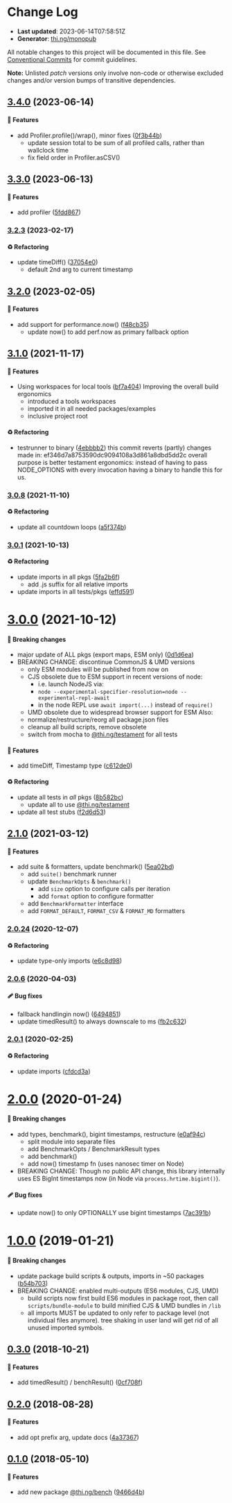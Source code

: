# Change Log

- **Last updated**: 2023-06-14T07:58:51Z
- **Generator**: [thi.ng/monopub](https://thi.ng/monopub)

All notable changes to this project will be documented in this file.
See [Conventional Commits](https://conventionalcommits.org/) for commit guidelines.

**Note:** Unlisted _patch_ versions only involve non-code or otherwise excluded changes
and/or version bumps of transitive dependencies.

## [3.4.0](https://github.com/thi-ng/umbrella/tree/@thi.ng/bench@3.4.0) (2023-06-14)

#### 🚀 Features

- add Profiler.profile()/wrap(), minor fixes ([0f3b44b](https://github.com/thi-ng/umbrella/commit/0f3b44b))
  - update session total to be sum of all profiled calls,
    rather than wallclock time
  - fix field order in Profiler.asCSV()

## [3.3.0](https://github.com/thi-ng/umbrella/tree/@thi.ng/bench@3.3.0) (2023-06-13)

#### 🚀 Features

- add profiler ([5fdd867](https://github.com/thi-ng/umbrella/commit/5fdd867))

### [3.2.3](https://github.com/thi-ng/umbrella/tree/@thi.ng/bench@3.2.3) (2023-02-17)

#### ♻️ Refactoring

- update timeDiff() ([37054e0](https://github.com/thi-ng/umbrella/commit/37054e0))
  - default 2nd arg to current timestamp

## [3.2.0](https://github.com/thi-ng/umbrella/tree/@thi.ng/bench@3.2.0) (2023-02-05)

#### 🚀 Features

- add support for performance.now() ([f48cb35](https://github.com/thi-ng/umbrella/commit/f48cb35))
  - update now() to add perf.now as primary fallback option

## [3.1.0](https://github.com/thi-ng/umbrella/tree/@thi.ng/bench@3.1.0) (2021-11-17)

#### 🚀 Features

- Using workspaces for local tools ([bf7a404](https://github.com/thi-ng/umbrella/commit/bf7a404))
  Improving the overall build ergonomics
  - introduced a tools workspaces
  - imported it in all needed packages/examples
  - inclusive project root

#### ♻️ Refactoring

- testrunner to binary ([4ebbbb2](https://github.com/thi-ng/umbrella/commit/4ebbbb2))
  this commit reverts (partly) changes made in:
  ef346d7a8753590dc9094108a3d861a8dbd5dd2c
  overall purpose is better testament ergonomics:
  instead of having to pass NODE_OPTIONS with every invocation
  having a binary to handle this for us.

### [3.0.8](https://github.com/thi-ng/umbrella/tree/@thi.ng/bench@3.0.8) (2021-11-10)

#### ♻️ Refactoring

- update all countdown loops ([a5f374b](https://github.com/thi-ng/umbrella/commit/a5f374b))

### [3.0.1](https://github.com/thi-ng/umbrella/tree/@thi.ng/bench@3.0.1) (2021-10-13)

#### ♻️ Refactoring

- update imports in all pkgs ([5fa2b6f](https://github.com/thi-ng/umbrella/commit/5fa2b6f))
  - add .js suffix for all relative imports
- update imports in all tests/pkgs ([effd591](https://github.com/thi-ng/umbrella/commit/effd591))

# [3.0.0](https://github.com/thi-ng/umbrella/tree/@thi.ng/bench@3.0.0) (2021-10-12)

#### 🛑 Breaking changes

- major update of ALL pkgs (export maps, ESM only) ([0d1d6ea](https://github.com/thi-ng/umbrella/commit/0d1d6ea))
- BREAKING CHANGE: discontinue CommonJS & UMD versions
  - only ESM modules will be published from now on
  - CJS obsolete due to ESM support in recent versions of node:
    - i.e. launch NodeJS via:
    - `node --experimental-specifier-resolution=node --experimental-repl-await`
    - in the node REPL use `await import(...)` instead of `require()`
  - UMD obsolete due to widespread browser support for ESM
  Also:
  - normalize/restructure/reorg all package.json files
  - cleanup all build scripts, remove obsolete
  - switch from mocha to [@thi.ng/testament](https://github.com/thi-ng/umbrella/tree/main/packages/testament) for all tests

#### 🚀 Features

- add timeDiff, Timestamp type ([c612de0](https://github.com/thi-ng/umbrella/commit/c612de0))

#### ♻️ Refactoring

- update all tests in _all_ pkgs ([8b582bc](https://github.com/thi-ng/umbrella/commit/8b582bc))
  - update all to use [@thi.ng/testament](https://github.com/thi-ng/umbrella/tree/main/packages/testament)
- update all test stubs ([f2d6d53](https://github.com/thi-ng/umbrella/commit/f2d6d53))

## [2.1.0](https://github.com/thi-ng/umbrella/tree/@thi.ng/bench@2.1.0) (2021-03-12)

#### 🚀 Features

- add suite & formatters, update benchmark() ([5ea02bd](https://github.com/thi-ng/umbrella/commit/5ea02bd))
  - add `suite()` benchmark runner
  - update `BenchmarkOpts` & `benchmark()`
    - add `size` option to configure calls per iteration
    - add `format` option to configure formatter
  - add `BenchmarkFormatter` interface
  - add `FORMAT_DEFAULT`, `FORMAT_CSV` & `FORMAT_MD` formatters

### [2.0.24](https://github.com/thi-ng/umbrella/tree/@thi.ng/bench@2.0.24) (2020-12-07)

#### ♻️ Refactoring

- update type-only imports ([e6c8d98](https://github.com/thi-ng/umbrella/commit/e6c8d98))

### [2.0.6](https://github.com/thi-ng/umbrella/tree/@thi.ng/bench@2.0.6) (2020-04-03)

#### 🩹 Bug fixes

- fallback handlingin now() ([6494851](https://github.com/thi-ng/umbrella/commit/6494851))
- update timedResult() to always downscale to ms ([fb2c632](https://github.com/thi-ng/umbrella/commit/fb2c632))

### [2.0.1](https://github.com/thi-ng/umbrella/tree/@thi.ng/bench@2.0.1) (2020-02-25)

#### ♻️ Refactoring

- update imports ([cfdcd3a](https://github.com/thi-ng/umbrella/commit/cfdcd3a))

# [2.0.0](https://github.com/thi-ng/umbrella/tree/@thi.ng/bench@2.0.0) (2020-01-24)

#### 🛑 Breaking changes

- add types, benchmark(), bigint timestamps, restructure ([e0af94c](https://github.com/thi-ng/umbrella/commit/e0af94c))
  - split module into separate files
  - add BenchmarkOpts / BenchmarkResult types
  - add benchmark()
  - add now() timestamp fn (uses nanosec timer on Node)
- BREAKING CHANGE: Though no public API change, this library internally
  uses ES BigInt timestamps now (in Node via `process.hrtime.bigint()`).

#### 🩹 Bug fixes

- update now() to only OPTIONALLY use bigint timestamps ([7ac391b](https://github.com/thi-ng/umbrella/commit/7ac391b))

# [1.0.0](https://github.com/thi-ng/umbrella/tree/@thi.ng/bench@1.0.0) (2019-01-21)

#### 🛑 Breaking changes

- update package build scripts & outputs, imports in ~50 packages ([b54b703](https://github.com/thi-ng/umbrella/commit/b54b703))
- BREAKING CHANGE: enabled multi-outputs (ES6 modules, CJS, UMD)
  - build scripts now first build ES6 modules in package root, then call
    `scripts/bundle-module` to build minified CJS & UMD bundles in `/lib`
  - all imports MUST be updated to only refer to package level
    (not individual files anymore). tree shaking in user land will get rid of
    all unused imported symbols.

## [0.3.0](https://github.com/thi-ng/umbrella/tree/@thi.ng/bench@0.3.0) (2018-10-21)

#### 🚀 Features

- add timedResult() / benchResult() ([0cf708f](https://github.com/thi-ng/umbrella/commit/0cf708f))

## [0.2.0](https://github.com/thi-ng/umbrella/tree/@thi.ng/bench@0.2.0) (2018-08-28)

#### 🚀 Features

- add opt prefix arg, update docs ([4a37367](https://github.com/thi-ng/umbrella/commit/4a37367))

## [0.1.0](https://github.com/thi-ng/umbrella/tree/@thi.ng/bench@0.1.0) (2018-05-10)

#### 🚀 Features

- add new package [@thi.ng/bench](https://github.com/thi-ng/umbrella/tree/main/packages/bench) ([9466d4b](https://github.com/thi-ng/umbrella/commit/9466d4b))
